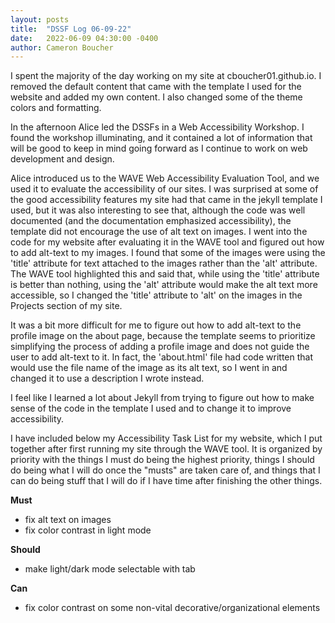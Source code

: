 ```yaml
---
layout: posts
title:  "DSSF Log 06-09-22"
date:   2022-06-09 04:30:00 -0400
author: Cameron Boucher
---
```


I spent the majority of the day working on my site at cboucher01.github.io. I removed the default content that came with the template I used for the website and added my own content. I also changed some of the theme colors and formatting.

In the afternoon Alice led the DSSFs in a Web Accessibility Workshop. I found the workshop illuminating, and it contained a lot of information that will be good to keep in mind going forward as I continue to work on web development and design.

Alice introduced us to the WAVE Web Accessibility Evaluation Tool, and we used it to evaluate the accessibility of our sites. I was surprised at some of the good accessibility features my site had that came in the jekyll template I used, but it was also interesting to see that, although the code was well documented (and the documentation emphasized accessibility), the template did not encourage the use of alt text on images. I went into the code for my website after evaluating it in the WAVE tool and figured out how to add alt-text to my images. I found that some of the images were using the 'title' attribute for text attached to the images rather than the 'alt' attribute. The WAVE tool highlighted this and said that, while using the 'title' attribute is better than nothing, using the 'alt' attribute would make the alt text more accessible, so I changed the 'title' attribute to 'alt' on the images in the Projects section of my site.

It was a bit more difficult for me to figure out how to add alt-text to the profile image on the about page, because the template seems to prioritize simplifying the process of adding a profile image and does not guide the user to add alt-text to it. In fact, the 'about.html' file had code written that would use the file name of the image as its alt text, so I went in and changed it to use a description I wrote instead.

I feel like I learned a lot about Jekyll from trying to figure out how to make sense of the code in the template I used and to change it to improve accessibility.

I have included below my Accessibility Task List for my website, which I put together after first running my site through the WAVE tool. It is organized by priority with the things I must do being the highest priority, things I should do being what I will do once the "musts" are taken care of, and things that I can do being stuff that I will do if I have time after finishing the other things.

**Must**
- fix alt text on images
- fix color contrast in light mode

**Should**
- make light/dark mode selectable with tab

**Can**
- fix color contrast on some non-vital decorative/organizational elements

